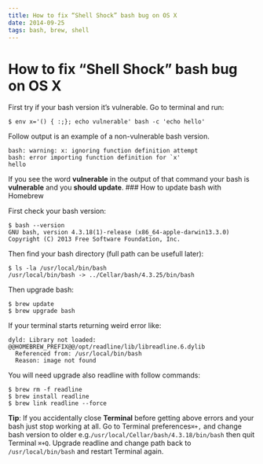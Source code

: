 ```yaml
---
title: How to fix “Shell Shock” bash bug on OS X
date: 2014-09-25
tags: bash, brew, shell
---
```



# How to fix “Shell Shock” bash bug on OS X

First try if your bash version it’s vulnerable. Go to terminal and run:

```
$ env x='() { :;}; echo vulnerable' bash -c 'echo hello'
```

Follow output is an example of a non-vulnerable bash version.

```
bash: warning: x: ignoring function definition attempt
bash: error importing function definition for `x'
hello
```


 If you see the word **vulnerable** in the output of that command your bash is **vulnerable** and you **should update**. ### How to update bash with Homebrew

 First check your bash version:
 
```
$ bash --version    
GNU bash, version 4.3.18(1)-release (x86_64-apple-darwin13.3.0)
Copyright (C) 2013 Free Software Foundation, Inc.
```

Then find your bash directory (full path can be usefull later):

```
$ ls -la /usr/local/bin/bash
/usr/local/bin/bash -> ../Cellar/bash/4.3.25/bin/bash
```

Then upgrade bash:

```
$ brew update
$ brew upgrade bash
```

If your terminal starts returning weird error like:

```
dyld: Library not loaded: @@HOMEBREW_PREFIX@@/opt/readline/lib/libreadline.6.dylib
  Referenced from: /usr/local/bin/bash
  Reason: image not found
```

You will need upgrade also readline with follow commands:
 
```
$ brew rm -f readline
$ brew install readline
$ brew link readline --force
```

**Tip**: If you accidentally close **Terminal** before getting above errors and your bash just stop working at all. Go to Terminal preferences`⌘+,` and change bash version to older e.g.`/usr/local/Cellar/bash/4.3.18/bin/bash` then quit Terminal `⌘+Q`. Upgrade readline and change path back to `/usr/local/bin/bash` and restart Terminal again.